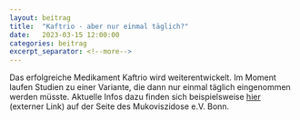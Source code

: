 ```yaml
---
layout: beitrag
title:  "Kaftrio - aber nur einmal täglich?"
date:   2023-03-15 12:00:00
categories: beitrag
excerpt_separator: <!--more-->
---
```


Das erfolgreiche Medikament Kaftrio wird weiterentwickelt. Im Moment laufen Studien zu einer Variante, die dann nur einmal täglich eingenommen werden müsste. <!--more-->Aktuelle Infos dazu finden sich beispielsweise <a href="https://www.muko.info/einzelansicht/update-zu-neuer-modulator-dreifachkombination" class="cf-a-highlight" target="_blank" rel="noopener noreferrer">hier</a> (externer Link) auf der Seite des Mukoviszidose e.V. Bonn.
